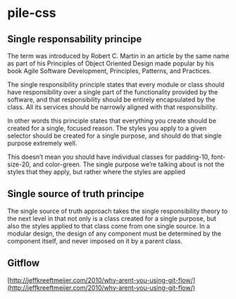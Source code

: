 # pile-css


## Single responsability principe
The term was introduced by Robert C. Martin in an article by the same name as part of his Principles of Object Oriented Design made popular by his book Agile Software Development, Principles, Patterns, and Practices.

The single responsibility principle states that every module or class should have responsibility over a single part of the functionality provided by the software, and that responsibility should be entirely encapsulated by the class. All its services should be narrowly aligned with that responsibility.

In other words this principle states that everything you create should be created for a single, focused reason. The styles you apply to a given selector should be created for a single purpose, and should do that single purpose extremely well.

This doesn’t mean you should have individual classes for padding-10, font-size-20, and color-green. The single purpose we’re talking about is not the styles that they apply, but rather where the styles are applied

## Single source of truth principe

The single source of truth approach takes the single responsibility theory to the next level in that not only is a class created for a single purpose, but also the styles applied to that class come from one single source. In a modular design, the design of any component must be determined by the component itself, and never imposed on it by a parent class.

## Gitflow
[http://jeffkreeftmeijer.com/2010/why-arent-you-using-git-flow/](http://jeffkreeftmeijer.com/2010/why-arent-you-using-git-flow/)
